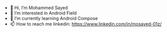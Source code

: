 - 👋 Hi, I’m Mohammed Sayed
- 👀 I’m interested in Android Field
- 🌱 I’m currently learning Android Compose
- 📫 How to reach me linkedin: https://www.linkedin.com/in/mosayed-01z/

<!---
Mohammedbih/Mohammedbih is a ✨ special ✨ repository because its `README.md` (this file) appears on your GitHub profile.
You can click the Preview link to take a look at your changes.
--->
